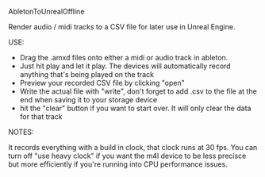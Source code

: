 AbletonToUnrealOffline

Render audio / midi tracks to a CSV file for later use in Unreal Engine. 

USE: 
  - Drag the .amxd files onto either a midi or audio track in ableton. 
  - Just hit play and let it play. The devices will automatically record anything that's being played on the track 
  - Preview your recorded CSV file by clicking "open"
  - Write the actual file with "write", don't forget to add .csv to the file at the end when saving it to your storage device
  - hit the "clear" button if you want to start over. It will only clear the data for that track
 
NOTES:

  It records everything with a build in clock, that clock runs at 30 fps. You can turn off "use heavy clock" if you want the m4l device to be less precisce but more efficiently if   you're running into CPU performance issues. 

